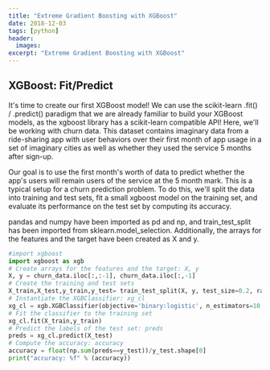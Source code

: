 ```yaml
---
title: "Extreme Gradient Boosting with XGBoost"
date: 2018-12-03
tags: [python]
header:
  images:
excerpt: "Extreme Gradient Boosting with XGBoost"
---
```


## XGBoost: Fit/Predict
It's time to create our first XGBoost model! We can use the scikit-learn .fit() / .predict() paradigm that we are already familiar to build your XGBoost models, as the xgboost library has a scikit-learn compatible API! Here, we'll be working with churn data. This dataset contains imaginary data from a ride-sharing app with user behaviors over their first month of app usage in a set of imaginary cities as well as whether they used the service 5 months after sign-up.

Our goal is to use the first month's worth of data to predict whether the app's users will remain users of the service at the 5 month mark. This is a typical setup for a churn prediction problem. To do this, we'll split the data into training and test sets, fit a small xgboost model on the training set, and evaluate its performance on the test set by computing its accuracy.

pandas and numpy have been imported as pd and np, and train_test_split has been imported from sklearn.model_selection. Additionally, the arrays for the features and the target have been created as X and y.

```python
#import xgboost
import xgboost as xgb
# Create arrays for the features and the target: X, y
X, y = churn_data.iloc[:,:-1], churn_data.iloc[:,-1]
# Create the training and test sets
X_train,X_test,y_train,y_test= train_test_split(X, y, test_size=0.2, random_state=123)
# Instantiate the XGBClassifier: xg_cl
xg_cl = xgb.XGBClassifier(objective='binary:logistic', n_estimators=10, seed=123)
# Fit the classifier to the training set
xg_cl.fit(X_train,y_train)
# Predict the labels of the test set: preds
preds = xg_cl.predict(X_test)
# Compute the accuracy: accuracy
accuracy = float(np.sum(preds==y_test))/y_test.shape[0]
print("accuracy: %f" % (accuracy))
```
